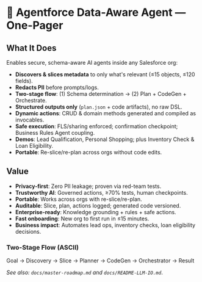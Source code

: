 # 📝 Agentforce Data-Aware Agent — One-Pager

## What It Does
Enables secure, schema-aware AI agents inside any Salesforce org:
- **Discovers & slices metadata** to only what's relevant (≤15 objects, ≤120 fields).
- **Redacts PII** before prompts/logs.
- **Two-stage flow**: (1) Schema determination → (2) Plan + CodeGen + Orchestrate.
- **Structured outputs only** (`plan.json` + code artifacts), no raw DSL.
- **Dynamic actions**: CRUD & domain methods generated and compiled as invocables.
- **Safe execution**: FLS/sharing enforced; confirmation checkpoint; Business Rules Agent coupling.
- **Demos**: Lead Qualification, Personal Shopping; plus Inventory Check & Loan Eligibility.
- **Portable**: Re-slice/re-plan across orgs without code edits.

## Value
- **Privacy-first**: Zero PII leakage; proven via red-team tests.
- **Trustworthy AI**: Governed actions, ≥70% tests, human checkpoints.
- **Portable**: Works across orgs with re-slice/re-plan.
- **Auditable**: Slice, plan, actions logged; generated code versioned.
- **Enterprise-ready**: Knowledge grounding + rules + safe actions.
- **Fast onboarding**: New org to first run in ≤15 minutes.
- **Business impact**: Automates lead ops, inventory checks, loan eligibility decisions.

### Two-Stage Flow (ASCII)


Goal -> Discovery -> Slice -> Planner -> CodeGen -> Orchestrator -> Result


_See also: `docs/master-roadmap.md` and `docs/README-LLM-IO.md`_.